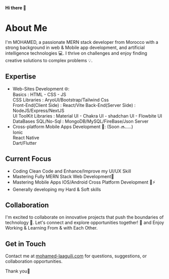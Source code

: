 **Hi there 👋**

**About Me**
================
I'm MOHAMED, a passionate MERN stack developer from Morocco with a strong background in web & Mobile app development, and artificial intelligence technologies 💻. I thrive on challenges and enjoy finding creative solutions to complex problems 💡.

**Expertise**
-------------
* Web-Sites Development 🌐:<br>
   Basics : HTML - CSS - JS <br>
   CSS Libraries : AryoUI/Bootstrap/Tailwind Css <br>
   Front-End(Client Side) : React/Vite
   Back-End(Server Side) : NodeJS/Express/NextJS<br>
   UI ToolKit Libraries : Material UI - Chakra UI - shadchan UI - Flowbite UI
   DataBases SQL/No-Sql : MongoDB/MySQL/FireBase/Json Server<br>
* Cross-platform Mobile Apps Development 📲: (Soon 🔜.....)<br>
   Ionic<br>
   React Native<br>
   Dart/Flutter <br>

**Current Focus**
-----------------
* Coding Clean Code and Enhance/Improve my UI/UX Skill
* Mastering Fully MERN Stack Web Development🚀
* Mastering Mobile Apps IOS/Android Cross Platform Development 📲⚡️
* Generally developing my Hard & Soft skills

**Collaboration**
---------------
I'm excited to collaborate on innovative projects that push the boundaries of technology 🚀. Let's connect and explore opportunities together! 🤝
and Enjoy Working & Learning From & with Each Other.

**Get in Touch**
----------------
Contact me at [mohamed-laaguili.com](https://mohamed-laaguili.github.io/CV-Portfolio-2-/) for questions, suggestions, or collaboration opportunities.

Thank you🤝
